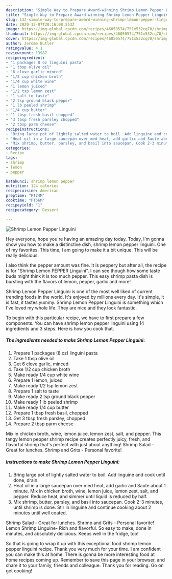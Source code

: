 ```yaml
---
description: "Simple Way to Prepare Award-winning Shrimp Lemon Pepper Linguini"
title: "Simple Way to Prepare Award-winning Shrimp Lemon Pepper Linguini"
slug: 132-simple-way-to-prepare-award-winning-shrimp-lemon-pepper-linguini
date: 2020-12-07T20:16:08.553Z
image: https://img-global.cpcdn.com/recipes/46050574/751x532cq70/shrimp-lemon-pepper-linguini-recipe-main-photo.jpg
thumbnail: https://img-global.cpcdn.com/recipes/46050574/751x532cq70/shrimp-lemon-pepper-linguini-recipe-main-photo.jpg
cover: https://img-global.cpcdn.com/recipes/46050574/751x532cq70/shrimp-lemon-pepper-linguini-recipe-main-photo.jpg
author: Jerome Butler
ratingvalue: 4.1
reviewcount: 13987
recipeingredient:
- "1 packages 8 oz linguini pasta"
- "1 tbsp olive oil"
- "6 clove garlic minced"
- "1/2 cup chicken broth"
- "1/4 cup white wine"
- "1 lemon juiced"
- "1/2 tsp lemon zest"
- "1 salt to taste"
- "2 tsp ground black pepper"
- "1 lb peeled shrimp"
- "1/4 cup butter"
- "1 tbsp fresh basil chopped"
- "3 tbsp fresh parsley chopped"
- "2 tbsp parm cheese"
recipeinstructions:
- "Bring large pot of lightly salted water to boil. Add linguine and cook until done, drain."
- "Heat oil in a large saucepan over med heat, add garlic and Saute about 1 minute. Mix in chicken broth, wine, lemon juice, lemon zest, salt, and pepper. Reduce heat, and simmer until liquid is reduced by half."
- "Mix shrimp, butter, parsley, and basil into saucepan. Cook 2-3 minutes, until shrimp is done. Stir in linguine and continue cooking about 2 minutes until well coated."
categories:
- Recipe
tags:
- shrimp
- lemon
- pepper

katakunci: shrimp lemon pepper 
nutrition: 124 calories
recipecuisine: American
preptime: "PT24M"
cooktime: "PT56M"
recipeyield: "1"
recipecategory: Dessert

---
```



![Shrimp Lemon Pepper Linguini](https://img-global.cpcdn.com/recipes/46050574/751x532cq70/shrimp-lemon-pepper-linguini-recipe-main-photo.jpg)

Hey everyone, hope you're having an amazing day today. Today, I'm gonna show you how to make a distinctive dish, shrimp lemon pepper linguini. One of my favorites. This time, I am going to make it a bit unique. This will be really delicious.

I also think the pepper amount was fine. It is peppery but after all, the recipe is for &#34;Shrimp Lemon PEPPER Linguini&#34;. I can see though how some taste buds might think it is too much pepper. This easy shrimp pasta dish is bursting with the flavors of lemon, pepper, garlic and more!

Shrimp Lemon Pepper Linguini is one of the most well liked of current trending foods in the world. It's enjoyed by millions every day. It's simple, it is fast, it tastes yummy. Shrimp Lemon Pepper Linguini is something which I've loved my whole life. They are nice and they look fantastic.


To begin with this particular recipe, we have to first prepare a few components. You can have shrimp lemon pepper linguini using 14 ingredients and 3 steps. Here is how you cook that.

<!--inarticleads1-->

##### The ingredients needed to make Shrimp Lemon Pepper Linguini:

1. Prepare 1 packages (8 oz) linguini pasta
1. Take 1 tbsp olive oil
1. Get 6 clove garlic, minced
1. Take 1/2 cup chicken broth
1. Make ready 1/4 cup white wine
1. Prepare 1 lemon, juiced
1. Make ready 1/2 tsp lemon zest
1. Prepare 1 salt to taste
1. Make ready 2 tsp ground black pepper
1. Make ready 1 lb peeled shrimp
1. Make ready 1/4 cup butter
1. Prepare 1 tbsp fresh basil, chopped
1. Get 3 tbsp fresh parsley, chopped
1. Prepare 2 tbsp parm cheese


Mix in chicken broth, wine, lemon juice, lemon zest, salt, and pepper. This tangy lemon pepper shrimp recipe creates perfectly juicy, fresh, and flavorful shrimp that&#39;s perfect with just about anything! Shrimp Salad - Great for lunches. Shrimp and Grits - Personal favorite! 

<!--inarticleads2-->

##### Instructions to make Shrimp Lemon Pepper Linguini:

1. Bring large pot of lightly salted water to boil. Add linguine and cook until done, drain.
1. Heat oil in a large saucepan over med heat, add garlic and Saute about 1 minute. Mix in chicken broth, wine, lemon juice, lemon zest, salt, and pepper. Reduce heat, and simmer until liquid is reduced by half.
1. Mix shrimp, butter, parsley, and basil into saucepan. Cook 2-3 minutes, until shrimp is done. Stir in linguine and continue cooking about 2 minutes until well coated.


Shrimp Salad - Great for lunches. Shrimp and Grits - Personal favorite! Lemon Shrimp Linguine- Rich and flavorful. So easy to make, done in minutes, and absolutely delicious. Keeps well in the fridge, too! 

So that is going to wrap it up with this exceptional food shrimp lemon pepper linguini recipe. Thank you very much for your time. I am confident you can make this at home. There is gonna be more interesting food at home recipes coming up. Remember to save this page in your browser, and share it to your family, friends and colleague. Thank you for reading. Go on get cooking!
